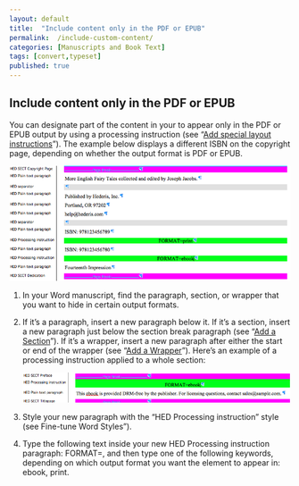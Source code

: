 ```yaml
---
layout: default
title:  "Include content only in the PDF or EPUB"
permalink:  /include-custom-content/
categories: [Manuscripts and Book Text]
tags: [convert,typeset]
published: true
---
```


<section data-type="chapter" class="hsecchapter" data-hederis-type="hsecchapter" id="include-custom-content" data-pi-attrs="id: include-custom-content; data-tags: convert,typeset;" role="doc-chapter" data-tags="convert,typeset" data-author-name=" " data-book-title=" " title="Include content only in the PDF or EPUB"><h1 data-hederis-type="hblkchaptitle" class="hblkchaptitle" id="puY54toar">Include content only in the PDF or EPUB</h1><p class="hblkp" data-hederis-type="hblkp" id="psGlPnKbt">You can designate part of the content in your to appear only in the PDF or EPUB output by using a processing instruction (see &#8220;<a href="{% post_url 2020-08-18-37-Addspeciallayoutinstructions %}" data-hederis-type="hspana" id="p8QEjpyv5"><span class="Hyperlink" data-hederis-type="hspnspan" id="pNYZFmGQn">Add special layout instructions</span></a>&#8221;). The example below displays a different ISBN on the copyright page, depending on whether the output format is PDF or EPUB.</p><img data-hederis-type="hblkimg" class="hblkimg" id="pa2zxzvXZ" src="/images/customcontent1.png" data-img-src="customcontent1.png"/><ol class="hwprnumlist" data-hederis-type="hwprnumlist" id="p5IS6hIab"><li class="hblkoli" data-hederis-type="hblkoli" id="lilXq9Hqsa"><p class="hblkoli" data-hederis-type="hblklip" id="pbs21JAm1">In your Word manuscript, find the paragraph, section, or wrapper that you want to hide in certain output formats.</p></li><li class="hblkoli" data-hederis-type="hblkoli" id="liEpcgstCM"><p class="hblkoli" data-hederis-type="hblklip" id="pi5CBHMlN">If it&#8217;s a paragraph, insert a new paragraph below it. If it&#8217;s a section, insert a new paragraph just below the section break paragraph (see &#8220;<a href="{% post_url 2020-08-18-16-AddaSection %}" data-hederis-type="hspana" id="pnKMQ837e"><span class="Hyperlink" data-hederis-type="hspnspan" id="pAXkTre0H">Add a Section</span></a>&#8221;). If it&#8217;s a wrapper, insert a new paragraph after either the start or end of the wrapper (see &#8220;<a href="{% post_url 2020-08-18-15-AddaWrapper %}" data-hederis-type="hspana" id="p3LDMSpfo"><span class="Hyperlink" data-hederis-type="hspnspan" id="p4xfVQiIg">Add a Wrapper</span></a>&#8221;). Here&#8217;s an example of a processing instruction applied to a whole section:</p><img data-hederis-type="hblkimg" class="hblkimg" id="pb3AiOGFU" src="/images/customcontent2.png" data-img-src="customcontent2.png"/></li><li class="hblkoli" data-hederis-type="hblkoli" id="liJbbH1ogp"><p class="hblkoli" data-hederis-type="hblklip" id="plqi1DAkQ">Style your new paragraph with the &#8220;HED Processing instruction&#8221; style (see Fine-tune Word Styles&#8221;).</p></li><li class="hblkoli" data-hederis-type="hblkoli" id="liwDIKVlxq"><p class="hblkoli" data-hederis-type="hblklip" id="pbfqLeXum">Type the following text inside your new HED Processing instruction paragraph: FORMAT=, and then type one of the following keywords, depending on which output format you want the element to appear in: ebook, print.</p></li></ol></section>